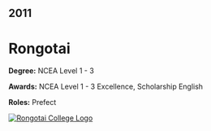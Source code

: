 ## 2011

# Rongotai

**Degree:** NCEA Level 1 - 3

**Awards:** NCEA Level 1 - 3 Excellence, Scholarship English

**Roles:** Prefect

[![Rongotai College Logo](https://pbs.twimg.com/profile_images/653471147674107904/yrngGUVT_400x400.jpg)](https://www.rongotai.school.nz/)
